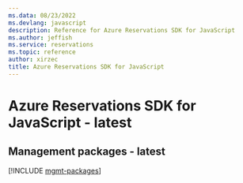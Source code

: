 ```yaml
---
ms.data: 08/23/2022
ms.devlang: javascript
description: Reference for Azure Reservations SDK for JavaScript
ms.author: jeffish
ms.service: reservations
ms.topic: reference
author: xirzec
title: Azure Reservations SDK for JavaScript
---
```

# Azure Reservations SDK for JavaScript - latest

## Management packages - latest
[!INCLUDE [mgmt-packages](reservations-mgmt-index.md)]